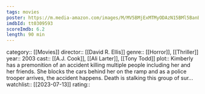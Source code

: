 ```yaml
---
tags: movies
poster: https://m.media-amazon.com/images/M/MV5BMjExMTMyODAzN15BMl5BanBnXkFtZTYwNjc5NDQ3._V1_SX300.jpg
imdbId: tt0309593
scoreImdb: 6.2
length: 90 min
---
```


category:: [[Movies]]
director:: [[David R. Ellis]]
genre:: [[Horror]], [[Thriller]]
year:: 2003
cast:: [[A.J. Cook]], [[Ali Larter]], [[Tony Todd]]
plot:: Kimberly has a premonition of an accident killing multiple people including her and her friends. She blocks the cars behind her on the ramp and as a police trooper arrives, the accident happens. Death is stalking this group of sur...
watchlist:: [[2023-07-13]]
rating::
